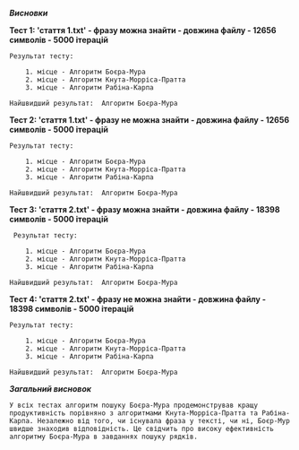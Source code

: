 ***Висновки***

**Тест 1: 'стаття 1.txt' - фразу можна знайти - довжина файлу - 12656 символів - 5000 ітерацій**

    Результат тесту:

        1. місце - Алгоритм Боєра-Мура
        2. місце - Алгоритм Кнута-Морріса-Пратта
        3. місце - Алгоритм Рабіна-Карпа

    Найшвидший результат:  Алгоритм Боєра-Мура

**Тест 2: 'стаття 1.txt' - фразу не можна знайти - довжина файлу - 12656 символів - 5000 ітерацій**

    Результат тесту:

        1. місце - Алгоритм Боєра-Мура
        2. місце - Алгоритм Кнута-Морріса-Пратта
        3. місце - Алгоритм Рабіна-Карпа

    Найшвидший результат:  Алгоритм Боєра-Мура

**Тест 3: 'стаття 2.txt' - фразу можна знайти - довжина файлу - 18398 символів - 5000 ітерацій**

     Результат тесту:

        1. місце - Алгоритм Боєра-Мура
        2. місце - Алгоритм Кнута-Морріса-Пратта
        3. місце - Алгоритм Рабіна-Карпа

    Найшвидший результат:  Алгоритм Боєра-Мура

**Тест 4: 'стаття 2.txt' - фразу не можна знайти - довжина файлу - 18398 символів - 5000 ітерацій**

    Результат тесту:

        1. місце - Алгоритм Боєра-Мура
        2. місце - Алгоритм Кнута-Морріса-Пратта
        3. місце - Алгоритм Рабіна-Карпа

    Найшвидший результат:  Алгоритм Боєра-Мура



***Загальний висновок***


    У всіх тестах алгоритм пошуку Боєра-Мура продемонстрував кращу продуктивність порівняно з алгоритмами Кнута-Морріса-Пратта та Рабіна-Карпа. Незалежно від того, чи існувала фраза у тексті, чи ні, Боєр-Мур швидше знаходив відповідність. Це свідчить про високу ефективність алгоритму Боєра-Мура в завданнях пошуку рядків.
